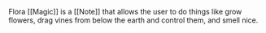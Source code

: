 Flora [[Magic]] is a [[Note]] that allows the user to do things like grow flowers, drag vines from below the earth and control them, and smell nice.